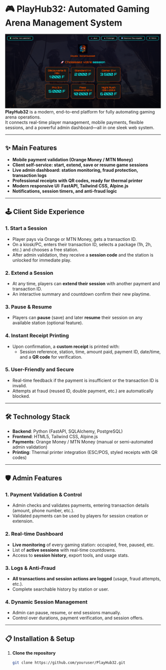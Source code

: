 # 🎮 PlayHub32: Automated Gaming Arena Management System
![PlayHub32 Home Screen](screenshot/home.png)
**PlayHub32** is a modern, end-to-end platform for fully automating gaming arena operations.  
It connects real-time player management, mobile payments, flexible sessions, and a powerful admin dashboard—all in one sleek web system.

---

## ✨ Main Features

- **Mobile payment validation (Orange Money / MTN Money)**
- **Client self-service: start, extend, save or resume game sessions**
- **Live admin dashboard: station monitoring, fraud protection, transaction logs**
- **Professional receipts with QR codes, ready for thermal printer**
- **Modern responsive UI: FastAPI, Tailwind CSS, Alpine.js**
- **Notifications, session timers, and anti-fraud logic**

---

## 🕹️ Client Side Experience

### 1. Start a Session
- Player pays via Orange or MTN Money, gets a transaction ID.
- On a kiosk/PC, enters their transaction ID, selects a package (1h, 2h, etc.) and chooses a free station.
- After admin validation, they receive a **session code** and the station is unlocked for immediate play.

### 2. Extend a Session
- At any time, players can **extend their session** with another payment and transaction ID.
- An interactive summary and countdown confirm their new playtime.

### 3. Pause & Resume
- Players can **pause** (save) and later **resume** their session on any available station (optional feature).

### 4. Instant Receipt Printing
- Upon confirmation, a **custom receipt** is printed with:
  - Session reference, station, time, amount paid, payment ID, date/time, and a **QR code** for verification.

### 5. User-Friendly and Secure
- Real-time feedback if the payment is insufficient or the transaction ID is invalid.
- Attempts at fraud (reused ID, double payment, etc.) are automatically blocked.

---

## 🛠️ Technology Stack

- **Backend**: Python (FastAPI, SQLAlchemy, PostgreSQL)
- **Frontend**: HTML5, Tailwind CSS, Alpine.js
- **Payments**: Orange Money / MTN Money (manual or semi-automated admin validation)
- **Printing**: Thermal printer integration (ESC/POS, styled receipts with QR codes)

---

## 🛡️ Admin Features

### 1. Payment Validation & Control
- Admin checks and validates payments, entering transaction details (amount, phone number, etc.).
- Validated payments can be used by players for session creation or extension.

### 2. Real-time Dashboard
- **Live monitoring** of every gaming station: occupied, free, paused, etc.
- List of **active sessions** with real-time countdowns.
- Access to **session history**, export tools, and usage stats.

### 3. Logs & Anti-Fraud
- **All transactions and session actions are logged** (usage, fraud attempts, etc.).
- Complete searchable history by station or user.

### 4. Dynamic Session Management
- Admin can pause, resume, or end sessions manually.
- Control over durations, payment verification, and session offers.

---

## 📋 Installation & Setup

1. **Clone the repository**
   ```bash
   git clone https://github.com/youruser/PlayHub32.git
